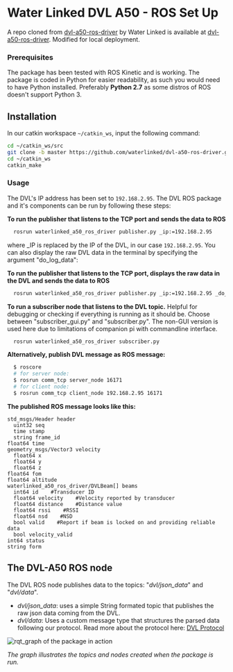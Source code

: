 # Water Linked DVL A50 - ROS Set Up

A repo cloned from [dvl-a50-ros-driver](https://github.com/nschang/dvl-a50-ros-driver) by Water Linked is available at [dvl-a50-ros-driver](/dvl-a50-ros/dvl-a50-ros-driver). Modified for local deployment. 

### Prerequisites
The package has been tested with ROS Kinetic and is working. The package is coded in Python for easier readability, as such you would need to have Python installed. Preferably **Python 2.7** as some distros of ROS doesn't support Python 3.

## Installation
In our catkin workspace `~/catkin_ws`, input the following command:
```bash
cd ~/catkin_ws/src
git clone -b master https://github.com/waterlinked/dvl-a50-ros-driver.git
cd ~/catkin_ws
catkin_make
```

### Usage

The DVL's IP address has been set to `192.168.2.95`. The DVL ROS package and it's components can be run by following these steps:

**To run the publisher that listens to the TCP port and sends the data to ROS**

```bash
  rosrun waterlinked_a50_ros_driver publisher.py _ip:=192.168.2.95
```
where _IP is replaced by the IP of the DVL, in our case `192.168.2.95`. You can also display the raw DVL data in the terminal by specifying the argument "do_log_data":

**To run the publisher that listens to the TCP port, displays the raw data in the DVL and sends the data to ROS**

```bash
  rosrun waterlinked_a50_ros_driver publisher.py _ip:=192.168.2.95 _do_log_data:=true
```

**To run a subscriber node that listens to the DVL topic.**
Helpful for debugging or checking if everything is running as it should be. Choose between "subscriber_gui.py" and "subscriber.py". The non-GUI version is used here due to limitations of companion pi with commandline interface. 

```bash
  rosrun waterlinked_a50_ros_driver subscriber.py
```
**Alternatively, publish DVL message as ROS message:**
```bash
  $ roscore
  # for server node:
  $ rosrun comm_tcp server_node 16171
  # for client node:
  $ rosrun comm_tcp client_node 192.168.2.95 16171
```
**The published ROS message looks like this:**

```
std_msgs/Header header
  uint32 seq
  time stamp
  string frame_id
float64 time
geometry_msgs/Vector3 velocity
  float64 x
  float64 y
  float64 z
float64 fom
float64 altitude
waterlinked_a50_ros_driver/DVLBeam[] beams
  int64 id    #Transducer ID
  float64 velocity    #Velocity reported by transducer
  float64 distance    #Distance value
  float64 rssi    #RSSI
  float64 nsd    #NSD
  bool valid    #Report if beam is locked on and providing reliable data
  bool velocity_valid
int64 status
string form
```

## The DVL-A50 ROS node
The DVL ROS node publishes data to the topics: "*dvl/json_data*" and "*dvl/data*".
* *dvl/json_data*: uses a simple String formated topic that publishes the raw json data coming from the DVL.
* *dvl/data*: Uses a custom message type that structures the parsed data following our protocol. Read more about the protocol here: [DVL Protocol](https://waterlinked.github.io/docs/dvl/dvl-protocol/)

![rqt_graph of the package in action](https://raw.githubusercontent.com/waterlinked/dvl-a50-ros-driver/master/img/a50_graph.png?raw=true "Graph of the package's node-to-node structure")

*The graph illustrates the topics and nodes created when the package is run.*

